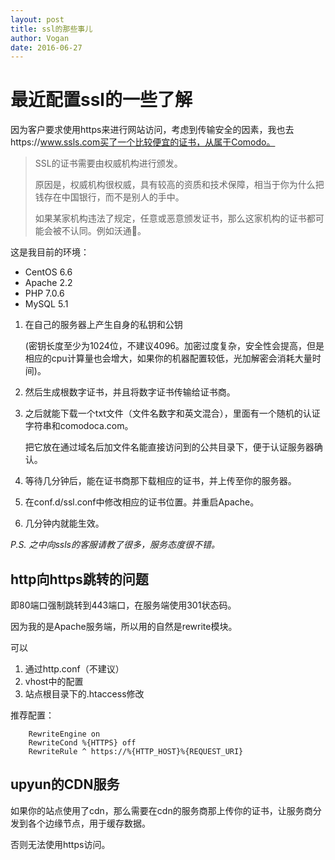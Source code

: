 ```yaml
---
layout: post
title: ssl的那些事儿
author: Vogan
date: 2016-06-27
---
```

# 最近配置ssl的一些了解

因为客户要求使用https来进行网站访问，考虑到传输安全的因素，我也去https://www.ssls.com买了一个比较便宜的证书，从属于Comodo。

> SSL的证书需要由权威机构进行颁发。
>
> 原因是，权威机构很权威，具有较高的资质和技术保障，相当于你为什么把钱存在中国银行，而不是别人的手中。
>
> 如果某家机构违法了规定，任意或恶意颁发证书，那么这家机构的证书都可能会被不认同。例如沃通🤔。

这是我目前的环境：

- CentOS 6.6
- Apache 2.2
- PHP 7.0.6
- MySQL  5.1

1. 在自己的服务器上产生自身的私钥和公钥

   (密钥长度至少为1024位，不建议4096。加密过度复杂，安全性会提高，但是相应的cpu计算量也会增大，如果你的机器配置较低，光加解密会消耗大量时间)。

2. 然后生成根数字证书，并且将数字证书传输给证书商。

3. 之后就能下载一个txt文件（文件名数字和英文混合），里面有一个随机的认证字符串和comodoca.com。

   把它放在通过域名后加文件名能直接访问到的公共目录下，便于认证服务器确认。

4. 等待几分钟后，能在证书商那下载相应的证书，并上传至你的服务器。

5. 在conf.d/ssl.conf中修改相应的证书位置。并重启Apache。

6. 几分钟内就能生效。

*P.S. 之中向ssls的客服请教了很多，服务态度很不错。*



## http向https跳转的问题

即80端口强制跳转到443端口，在服务端使用301状态码。

因为我的是Apache服务端，所以用的自然是rewrite模块。

可以

1. 通过http.conf（不建议）
2. vhost中的配置
3. 站点根目录下的.htaccess修改

推荐配置：

```
	RewriteEngine on
	RewriteCond %{HTTPS} off
	RewriteRule ^ https://%{HTTP_HOST}%{REQUEST_URI}
```



## upyun的CDN服务

如果你的站点使用了cdn，那么需要在cdn的服务商那上传你的证书，让服务商分发到各个边缘节点，用于缓存数据。

否则无法使用https访问。
